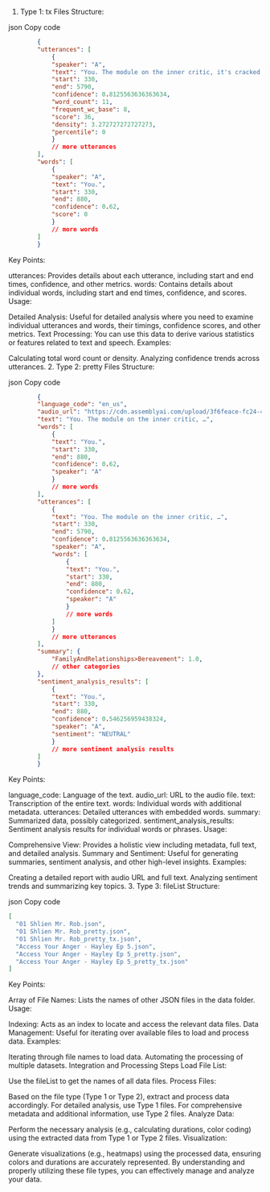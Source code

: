 1. Type 1: tx Files
Structure:

json
Copy code

```json
        {
        "utterances": [
            {
            "speaker": "A",
            "text": "You. The module on the inner critic, it's cracked everything open.",
            "start": 330,
            "end": 5790,
            "confidence": 0.8125563636363634,
            "word_count": 11,
            "frequent_wc_base": 8,
            "score": 36,
            "density": 3.272727272727273,
            "percentile": 0
            }
            // more utterances
        ],
        "words": [
            {
            "speaker": "A",
            "text": "You.",
            "start": 330,
            "end": 880,
            "confidence": 0.62,
            "score": 0
            }
            // more words
        ]
        }
```

Key Points:

utterances: Provides details about each utterance, including start and end times, confidence, and other metrics.
words: Contains details about individual words, including start and end times, confidence, and scores.
Usage:

Detailed Analysis: Useful for detailed analysis where you need to examine individual utterances and words, their timings, confidence scores, and other metrics.
Text Processing: You can use this data to derive various statistics or features related to text and speech.
Examples:

Calculating total word count or density.
Analyzing confidence trends across utterances.
2. Type 2: pretty Files
Structure:

json
Copy code

```json
        {
        "language_code": "en_us",
        "audio_url": "https://cdn.assemblyai.com/upload/3f6feace-fc24-456a-9daa-bee370c9f3dd",
        "text": "You. The module on the inner critic, …",
        "words": [
            {
            "text": "You.",
            "start": 330,
            "end": 880,
            "confidence": 0.62,
            "speaker": "A"
            }
            // more words
        ],
        "utterances": [
            {
            "text": "You. The module on the inner critic, …",
            "start": 330,
            "end": 5790,
            "confidence": 0.8125563636363634,
            "speaker": "A",
            "words": [
                {
                "text": "You.",
                "start": 330,
                "end": 880,
                "confidence": 0.62,
                "speaker": "A"
                }
                // more words
            ]
            }
            // more utterances
        ],
        "summary": {
            "FamilyAndRelationships>Bereavement": 1.0,
            // other categories
        },
        "sentiment_analysis_results": [
            {
            "text": "You.",
            "start": 330,
            "end": 880,
            "confidence": 0.546256959438324,
            "speaker": "A",
            "sentiment": "NEUTRAL"
            }
            // more sentiment analysis results
        ]
        }
```

Key Points:

language_code: Language of the text.
audio_url: URL to the audio file.
text: Transcription of the entire text.
words: Individual words with additional metadata.
utterances: Detailed utterances with embedded words.
summary: Summarized data, possibly categorized.
sentiment_analysis_results: Sentiment analysis results for individual words or phrases.
Usage:

Comprehensive View: Provides a holistic view including metadata, full text, and detailed analysis.
Summary and Sentiment: Useful for generating summaries, sentiment analysis, and other high-level insights.
Examples:

Creating a detailed report with audio URL and full text.
Analyzing sentiment trends and summarizing key topics.
3. Type 3: fileList
Structure:

json
Copy code

```json
[
  "01 Shlien Mr. Rob.json",
  "01 Shlien Mr. Rob_pretty.json",
  "01 Shlien Mr. Rob_pretty_tx.json",
  "Access Your Anger - Hayley Ep 5.json",
  "Access Your Anger - Hayley Ep 5_pretty.json",
  "Access Your Anger - Hayley Ep 5_pretty_tx.json"
]
```

Key Points:

Array of File Names: Lists the names of other JSON files in the data folder.
Usage:

Indexing: Acts as an index to locate and access the relevant data files.
Data Management: Useful for iterating over available files to load and process data.
Examples:

Iterating through file names to load data.
Automating the processing of multiple datasets.
Integration and Processing Steps
Load File List:

Use the fileList to get the names of all data files.
Process Files:

Based on the file type (Type 1 or Type 2), extract and process data accordingly.
For detailed analysis, use Type 1 files.
For comprehensive metadata and additional information, use Type 2 files.
Analyze Data:

Perform the necessary analysis (e.g., calculating durations, color coding) using the extracted data from Type 1 or Type 2 files.
Visualization:

Generate visualizations (e.g., heatmaps) using the processed data, ensuring colors and durations are accurately represented.
By understanding and properly utilizing these file types, you can effectively manage and analyze your data.
